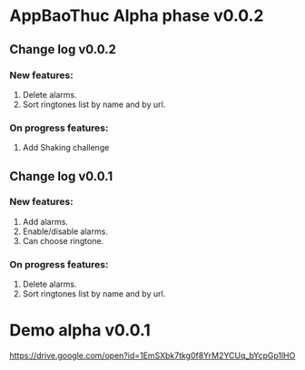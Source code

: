 # AppBaoThuc Alpha phase v0.0.2

## Change log v0.0.2
### New features:
  1. Delete alarms.
  2. Sort ringtones list by name and by url.
### On progress features:
  1. Add Shaking challenge

## Change log v0.0.1
### New features:
  1. Add alarms.
  2. Enable/disable alarms.
  3. Can choose ringtone.
### On progress features:
  1. Delete alarms.
  2. Sort ringtones list by name and by url.
# Demo alpha v0.0.1
https://drive.google.com/open?id=1EmSXbk7tkg0f8YrM2YCUq_bYcpGp1lHO
